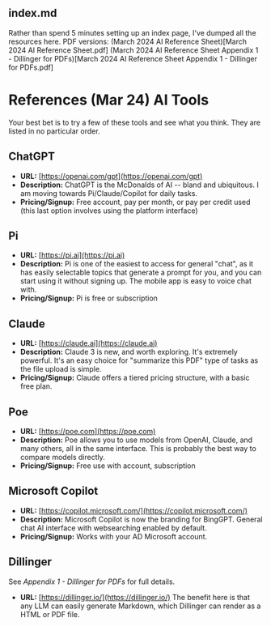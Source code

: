 ## index.md

Rather than spend 5 minutes setting up an index page, I've dumped all the resources here.
PDF versions:
(March 2024 AI Reference Sheet)[March 2024 AI Reference Sheet.pdf]
(March 2024 AI Reference Sheet Appendix 1 - Dillinger for PDFs)[March 2024 AI Reference Sheet Appendix 1 - Dillinger for PDFs.pdf]

# References (Mar 24) AI Tools
Your best bet is to try a few of these tools and see what you think. They are listed in no particular order. 
## ChatGPT
- **URL:** [https://openai.com/gpt](https://openai.com/gpt)
- **Description:** ChatGPT is the McDonalds of AI -- bland and ubiquitous. I am moving towards Pi/Claude/Copilot for daily tasks. 
- **Pricing/Signup:** Free account, pay per month, or pay per credit used (this last option involves using the platform interface)

## Pi
- **URL:** [https://pi.ai](https://pi.ai)
- **Description:** Pi is one of the easiest to access for general "chat", as it has easily selectable topics that generate a prompt for you, and you can start using it without signing up. The mobile app is easy to voice chat with.
- **Pricing/Signup:** Pi is free or subscription

## Claude
- **URL:** [https://claude.ai](https://claude.ai)
- **Description:** Claude 3 is new, and worth exploring. It's extremely powerful. It's an easy choice for "summarize this PDF" type of tasks as the file upload is simple.
- **Pricing/Signup:** Claude offers a tiered pricing structure, with a basic free plan.

## Poe
- **URL:** [https://poe.com](https://poe.com)
- **Description:** Poe allows you to use models from OpenAI, Claude, and many others, all in the same interface. This is probably the best way to compare models directly.
- **Pricing/Signup:** Free use with account, subscription

## Microsoft Copilot
- **URL:** [https://copilot.microsoft.com/](https://copilot.microsoft.com/)
- **Description:** Microsoft Copilot is now the branding for BingGPT. General chat AI interface with websearching enabled by default.
- **Pricing/Signup:** Works with your AD Microsoft account. 

## Dillinger
See *Appendix 1 - Dillinger for PDFs* for full details.
- **URL:** [https://dillinger.io/](https://dillinger.io/)
The benefit here is that any LLM can easily generate Markdown, which Dillinger can render as a HTML or PDF file.

